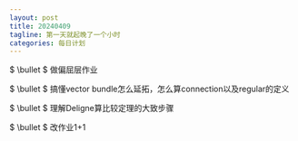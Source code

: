```yaml
---
layout: post
title: 20240409
tagline: 第一天就起晚了一个小时
categories: 每日计划
---
```


$ \bullet $ 做偏屈层作业

$ \bullet $ 搞懂vector bundle怎么延拓，怎么算connection以及regular的定义

$ \bullet $ 理解Deligne算比较定理的大致步骤

$ \bullet $ 改作业1+1